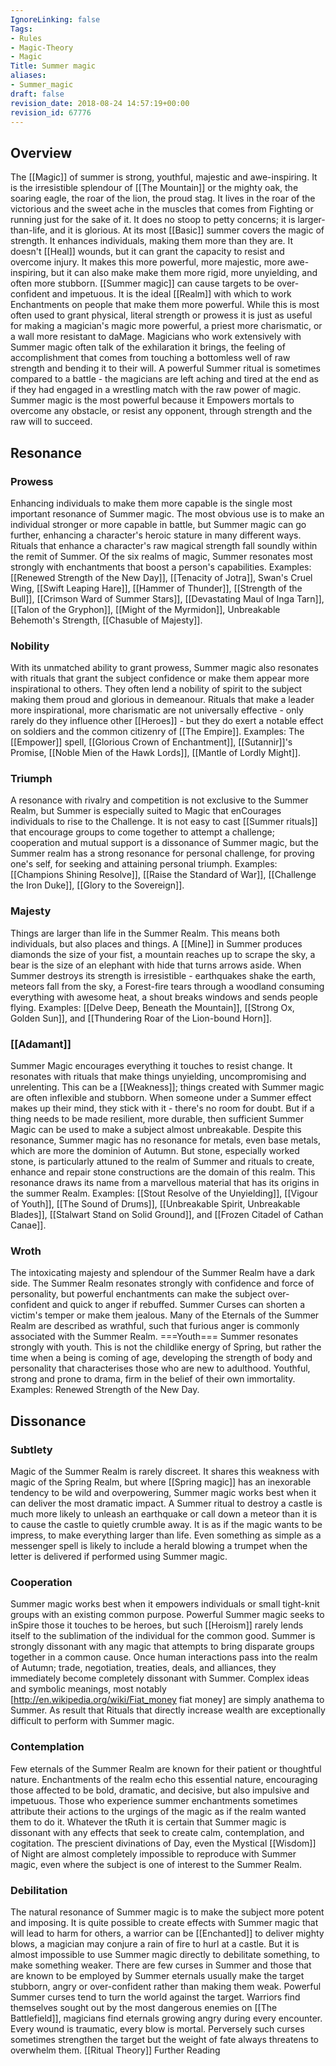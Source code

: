 ```yaml
---
IgnoreLinking: false
Tags:
- Rules
- Magic-Theory
- Magic
Title: Summer magic
aliases:
- Summer_magic
draft: false
revision_date: 2018-08-24 14:57:19+00:00
revision_id: 67776
---
```


## Overview
The [[Magic]] of summer is strong, youthful, majestic and awe-inspiring. It is the irresistible splendour of [[The Mountain]] or the mighty oak, the soaring eagle, the roar of the lion, the proud stag. It lives in the roar of the victorious and the sweet ache in the muscles that comes from Fighting or running just for the sake of it. It does no stoop to petty concerns; it is larger-than-life, and it is glorious.
At its most [[Basic]] summer covers the magic of strength. It enhances individuals, making them more than they are. It doesn't [[Heal]] wounds, but it can grant the capacity to resist and overcome injury. It makes this more powerful, more majestic, more awe-inspiring, but it can also make make them more rigid, more unyielding, and often more stubborn. [[Summer magic]] can cause targets to be over-confident and impetuous.
It is the ideal [[Realm]] with which to work Enchantments on people that make them more powerful. While this is most often used to grant physical, literal strength or prowess it is just as useful for making a magician's magic more powerful, a priest more charismatic, or a wall more resistant to daMage. Magicians who work extensively with Summer magic often talk of the exhilaration it brings, the feeling of accomplishment that comes from touching a bottomless well of raw strength and bending it to their will. A powerful Summer ritual is sometimes compared to a battle - the magicians are left aching and tired at the end as if they had engaged in a wrestling match with the raw power of magic.
Summer magic is the most powerful because it Empowers mortals to overcome any obstacle, or resist any opponent, through strength and the raw will to succeed.
## Resonance
### Prowess
Enhancing individuals to make them more capable is the single most important resonance of Summer magic. The most obvious use is to make an individual stronger or more capable in battle, but Summer magic can go further, enhancing a character's heroic stature in many different ways. Rituals that enhance a character's raw magical strength fall soundly within the remit of Summer. Of the six realms of magic, Summer resonates most strongly with enchantments that boost a person's capabilities.
Examples: [[Renewed Strength of the New Day]], [[Tenacity of Jotra]], Swan's Cruel Wing, [[Swift Leaping Hare]], [[Hammer of Thunder]], [[Strength of the Bull]], [[Crimson Ward of Summer Stars]], [[Devastating Maul of Inga Tarn]], [[Talon of the Gryphon]], [[Might of the Myrmidon]], Unbreakable Behemoth's Strength, [[Chasuble of Majesty]].
### Nobility
With its unmatched ability to grant prowess, Summer magic also resonates with rituals that grant the subject confidence or make them appear more inspirational to others. They often lend a nobility of spirit to the subject making them proud and glorious in demeanour. Rituals that make a leader more inspirational, more charismatic are not universally effective - only rarely do they influence other [[Heroes]] - but they do exert a notable effect on soldiers and the common citizenry of [[The Empire]].
Examples: The [[Empower]] spell, [[Glorious Crown of Enchantment]], [[Sutannir]]'s Promise, [[Noble Mien of the Hawk Lords]], [[Mantle of Lordly Might]].
### Triumph
A resonance with rivalry and competition is not exclusive to the Summer Realm, but Summer is especially suited to Magic that enCourages individuals to rise to the Challenge. It is not easy to cast [[Summer rituals]] that encourage groups to come together to attempt a challenge; cooperation and mutual support is a dissonance of Summer magic, but the Summer realm has a strong resonance for personal challenge, for proving one's self, for seeking and attaining personal triumph.
Examples: [[Champions Shining Resolve]], [[Raise the Standard of War]], [[Challenge the Iron Duke]], [[Glory to the Sovereign]].
### Majesty
Things are larger than life in the Summer Realm. This means both individuals, but also places and things. A [[Mine]] in Summer produces diamonds the size of your fist, a mountain reaches up to scrape the sky, a bear is the size of an elephant with hide that turns arrows aside. When Summer destroys its strength is irresistible - earthquakes shake the earth, meteors fall from the sky, a Forest-fire tears through a woodland consuming everything with awesome heat, a shout breaks windows and sends people flying.
Examples: [[Delve Deep, Beneath the Mountain]], [[Strong Ox, Golden Sun]], and [[Thundering Roar of the Lion-bound Horn]].
### [[Adamant]]
Summer Magic encourages everything it touches to resist change. It resonates with rituals that make things unyielding, uncompromising and unrelenting. This can be a [[Weakness]]; things created with Summer magic are often inflexible and stubborn. When someone under a Summer effect makes up their mind, they stick with it - there's no room for doubt. But if a thing needs to be made resilient, more durable, then sufficient Summer Magic can be used to make a subject almost unbreakable.
Despite this resonance, Summer magic has no resonance for metals, even base metals, which are more the dominion of Autumn. But stone, especially worked stone, is particularly attuned to the realm of Summer and rituals to create, enhance and repair stone constructions are the domain of this realm.
This resonance draws its name from a marvellous material that has its origins in the summer Realm.
Examples: [[Stout Resolve of the Unyielding]], [[Vigour of Youth]], [[The Sound of Drums]], [[Unbreakable Spirit, Unbreakable Blades]], [[Stalwart Stand on Solid Ground]], and [[Frozen Citadel of Cathan Canae]].
### Wroth
The intoxicating majesty and splendour of the Summer Realm have a dark side. The Summer Realm resonates strongly with confidence and force of personality, but powerful enchantments can make the subject over-confident and quick to anger if rebuffed. Summer Curses can shorten a victim's temper or make them jealous. Many of the Eternals of the Summer Realm are described as wrathful, such that furious anger is commonly associated with the Summer Realm.
===Youth=== 
Summer resonates strongly with youth. This is not the childlike energy of Spring, but rather the time when a being is coming of age, developing the strength of body and personality that characterises those who are new to adulthood. Youthful, strong and prone to drama, firm in the belief of their own immortality.
Examples: Renewed Strength of the New Day.
## Dissonance
### Subtlety
Magic of the Summer Realm is rarely discreet. It shares this weakness with magic of the Spring Realm, but where [[Spring magic]] has an inexorable tendency to be wild and overpowering, Summer magic works best when it can deliver the most dramatic impact. A Summer ritual to destroy a castle is much more likely to unleash an earthquake or call down a meteor than it is to cause the castle to quietly crumble away. It is as if the magic wants to be impress, to make everything larger than life. Even something as simple as a messenger spell is likely to include a herald blowing a trumpet when the letter is delivered if performed using Summer magic.
### Cooperation
Summer magic works best when it empowers individuals or small tight-knit groups with an existing common purpose. Powerful Summer magic seeks to inSpire those it touches to be heroes, but such [[Heroism]] rarely lends itself to the sublimation of the individual for the common good. Summer is strongly dissonant with any magic that attempts to bring disparate groups together in a common cause. Once human interactions pass into the realm of Autumn; trade, negotiation, treaties, deals, and alliances, they immediately become completely dissonant with Summer. Complex ideas and symbolic meanings, most notably [http://en.wikipedia.org/wiki/Fiat_money fiat money] are simply anathema to Summer. As result that Rituals that directly increase wealth are exceptionally difficult to perform with Summer magic.
### Contemplation
Few eternals of the Summer Realm are known for their patient or thoughtful nature. Enchantments of the realm echo this essential nature, encouraging those affected to be bold, dramatic, and decisive, but also impulsive and impetuous. Those who experience summer enchantments sometimes attribute their actions to the urgings of the magic as if the realm wanted them to do it.
Whatever the tRuth it is certain that Summer magic is dissonant with any effects that seek to create calm, contemplation, and cogitation. The prescient divinations of Day, even the Mystical [[Wisdom]] of Night are almost completely impossible to reproduce with Summer magic, even where the subject is one of interest to the Summer Realm.
### Debilitation
The natural resonance of Summer magic is to make the subject more potent and imposing. It is quite possible to create effects with Summer magic that will lead to harm for others, a warrior can be [[Enchanted]] to deliver mighty blows, a magician may conjure a rain of fire to hurl at a castle. But it is almost impossible to use Summer magic directly to debilitate something, to make something weaker. There are few curses in Summer and those that are known to be employed by Summer eternals usually make the target stubborn, angry or over-confident rather than making them weak.
Powerful Summer curses tend to turn the world against the target. Warriors find themselves sought out by the most dangerous enemies on [[The Battlefield]], magicians find eternals growing angry during every encounter. Every wound is traumatic, every blow is mortal. Perversely such curses sometimes strengthen the target but the weight of fate always threatens to overwhelm them.
[[Ritual Theory]] Further Reading